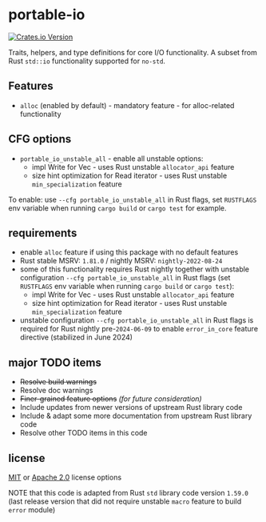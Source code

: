 # portable-io

[![Crates.io Version](https://img.shields.io/crates/v/portable-io?style=flat-square)](https://crates.io/crates/portable-io)

<!-- XXX TODO CHECK FOR DUPLICATED INFO HERE --->

<!-- XXX TODO CHECK FOR & RESOLVE TODO COMMENTS COPIED FROM lib.rs -->

<!-- cargo-sync-readme start -->

Traits, helpers, and type definitions for core I/O functionality.
A subset from Rust `std::io` functionality supported for `no-std`.

## Features

- `alloc` (enabled by default) - mandatory feature - for alloc-related functionality

## CFG options

- `portable_io_unstable_all` - enable all unstable options:
  - impl Write for Vec - uses Rust unstable `allocator_api` feature
  - size hint optimization for Read iterator - uses Rust unstable `min_specialization` feature

To enable: use `--cfg portable_io_unstable_all` in Rust flags, set `RUSTFLAGS` env variable
when running `cargo build` or `cargo test` for example.

<!-- TODO: MAINTAIN & VERIFY SYNC WITH README, POSSIBLY USING CARGO TOOL: cargo-sync-readme -->

<!-- TODO INCLUDE & ADAPT MORE DOC COMMENTS FROM RUST STD IO LIBRARY CODE -->

<!-- TODO: CLEANUP AS MANY CARGO DOC WARNINGS AS POSSIBLE & CHECK THIS IN CI -->

<!-- cargo-sync-readme end -->

## requirements

- enable `alloc` feature if using this package with no default features
- Rust stable MSRV: `1.81.0` / nightly MSRV: `nightly-2022-08-24`
- some of this functionality requires Rust nightly together with unstable configuration `--cfg portable_io_unstable_all` in Rust flags (set `RUSTFLAGS` env variable when running `cargo build` or `cargo test`):
  - impl Write for Vec - uses Rust unstable `allocator_api` feature
  - size hint optimization for Read iterator - uses Rust unstable `min_specialization` feature
- unstable configuration `--cfg portable_io_unstable_all` in Rust flags is required for Rust nightly pre-`2024-06-09` to enable `error_in_core` feature directive (stabilized in June 2024)

## major TODO items

- ~~Resolve build warnings~~
- Resolve doc warnings
- ~~Finer-grained feature options~~ _(for future consideration)_
- Include updates from newer versions of upstream Rust library code
- Include & adapt some more documentation from upstream Rust library code
- Resolve other TODO items in this code

## license

[MIT](./LICENSE-MIT) or [Apache 2.0](./LICENSE-APACHE) license options

NOTE that this code is adapted from Rust `std` library code version `1.59.0`
(last release version that did not require unstable `macro` feature to build `error` module)
